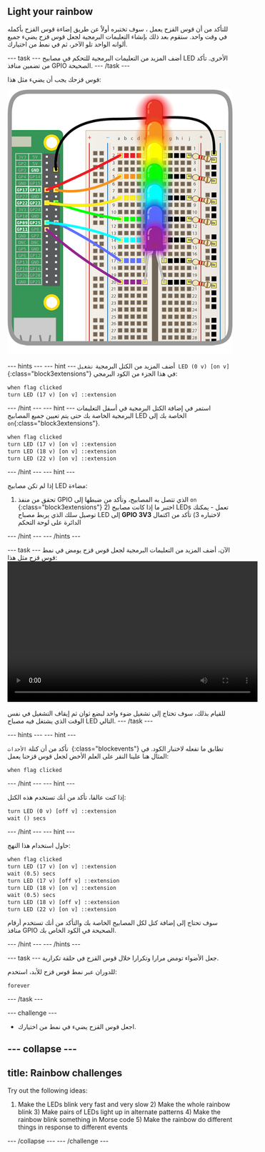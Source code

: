 ## Light your rainbow

للتأكد من أن قوس القزح يعمل ، سوف تختبره أولاً عن طريق إضاءة قوس القزح بأكمله في وقت واحد. ستقوم بعد ذلك بإنشاء التعليمات البرمجية لجعل قوس قزح يضيء جميع ألوانه الواحد تلو الآخر، ثم في نمط من اختيارك.

\--- task \--- أضف المزيد من التعليمات البرمجية للتحكم في مصابيح LED الأخرى. تأكد من تضمين منافذ GPIO الصحيحة. \--- /task \---

قوس قزحك يجب أن يضيء مثل هذا:

![قوس قزح مضاء](images/rainbowlit.png)

\--- hints \--- \--- hint \--- أضف المزيد من الكتل البرمجية `تشغيل LED (0 v) [on v]`{:class="block3extensions"} في هذا الجزء من الكود البرمجي:

```blocks3
when flag clicked
turn LED (17 v) [on v] ::extension
```

\--- /hint \--- \--- hint \--- استمر في إضافة الكتل البرمجية في أسفل التعليمات البرمجية الخاصة بك حتى يتم تعيين جميع المصابيح LED الخاصة بك إلى `on`{:class="block3extensions"}.

```blocks3
when flag clicked
turn LED (17 v) [on v] ::extension
turn LED (18 v) [on v] ::extension
turn LED (22 v) [on v] ::extension
```

\--- /hint \--- \--- hint \---

إذا لم تكن مصابيح LED مضاءة:

1) تحقق من منفذ GPIO الذي تتصل به المصابيح، وتأكد من ضبطها إلى `on `{:class="block3extensions"} 2) اختبر ما إذا كانت مصابيح LEDs تعمل - يمكنك توصيل سلك الذي يربط مصباح LED إلى **GPIO 3V3** لاختباره 3) تأكد من اكتمال الدائرة على لوحة التحكم

\--- /hint \--- \--- /hints \---

\--- task \--- الآن، أضف المزيد من التعليمات البرمجية لجعل قوس قزح يومض في نمط قوس قزح مثل هذا:<video width="560" height="315" controls> <source src="resources/Scratch-GPIO-Pathways-5.mp4" type="video/mp4"> Your browser does not support the video tag, so try FireFox or Chrome. </video> 

للقيام بذلك، سوف تحتاج إلى تشغيل ضوء واحد لبضع ثوان ثم إيقاف التشغيل في نفس الوقت الذي يشتغل فيه مصباح LED التالي. \--- /task \---

\--- hints \--- \--- hint \---

تأكد من أن كتلة `الأحداث `{:class="blockevents"} تطابق ما تفعله لاختبار الكود. في المثال هنا علينا النقر على العلم الأخض لجعل قوس قزحنا يعمل:

```blocks3
when flag clicked
```

\--- /hint \--- \--- hint \---

إذا كنت عالقا، تأكد من أنك تستخدم هذه الكتل:

```blocks3
turn LED (0 v) [off v] ::extension
wait () secs
```

\--- /hint \--- \--- hint \---

حاول استخدام هذا النهج:

```blocks3
when flag clicked
turn LED (17 v) [on v] ::extension
wait (0.5) secs
turn LED (17 v) [off v] ::extension
turn LED (18 v) [on v] ::extension
wait (0.5) secs
turn LED (18 v) [off v] ::extension
turn LED (22 v) [on v] ::extension
```

سوف تحتاج إلى إضافة كتل لكل المصابيح الخاصة بك والتأكد من أنك تستخدم أرقام منافذ GPIO الصحيحة في الكود الخاص بك.

\--- /hint \--- \--- /hints \---

\--- task \--- جعل الأضواء تومض مرارا وتكرارا خلال قوس القزح في حلقة تكرارية.

للدوران عبر نمط قوس قزح للأبد، استخدم:

```blocks3
forever
```

\--- /task \---

\--- challenge \---

+ اجعل قوس القزح يضيء في نمط من اختيارك.

## \--- collapse \---

## title: Rainbow challenges

Try out the following ideas:

1) Make the LEDs blink very fast and very slow 2) Make the whole rainbow blink 3) Make pairs of LEDs light up in alternate patterns 4) Make the rainbow blink something in Morse code 5) Make the rainbow do different things in response to different events

\--- /collapse \--- \--- /challenge \---